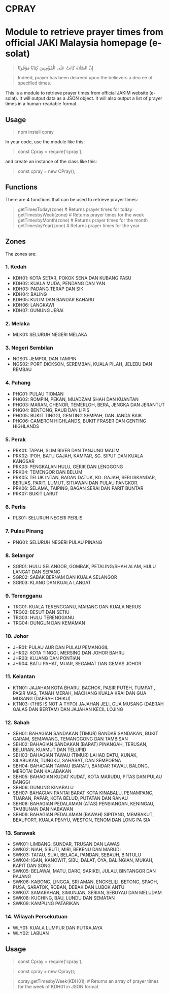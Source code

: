 # CPRAY

# Module to retrieve prayer times from official JAKI Malaysia homepage (e-solat)

> إِنَّ الصَّلَاةَ كَانَتْ عَلَى الْمُؤْمِنِينَ كِتَابًا مَوْقُوتًا

> Indeed, prayer has been decreed upon the believers a decree of specified times.

This is a module to retrieve prayer times from official JAKIM website (e-solat). It will output data as a JSON object. It will also output a list of prayer times in a human-readable format.

## **Usage**

> npm install cpray

In your code, use the module like this:

> const Cpray = require('cpray');

and create an instance of the class like this:

> const cpray = new CPray();

## **Functions**

There are 4 functions that can be used to retrieve prayer times:

> getTimesToday(zone) # Returns prayer times for today
> getTimesbyWeek(zone) # Returns prayer times for the week
> getTimesbyMonth(zone) # Returns prayer times for the month
> getTimesbyYear(zone) # Returns prayer times for the year

## **Zones**

The zones are:

### 1. Kedah

- KDH01: KOTA SETAR, POKOK SENA DAN KUBANG PASU
- KDH02: KUALA MUDA, PENDANG DAN YAN
- KDH03: PADANG TERAP DAN SIK
- KDH04: BALING
- KDH05: KULIM DAN BANDAR BAHARU
- KDH06: LANGKAWI
- KDH07: GUNUNG JERAI

### 2. Melaka

- MLK01: SELURUH NEGERI MELAKA

### 3. Negeri Sembilan

- NGS01: JEMPOL DAN TAMPIN
- NGS02: PORT DICKSON, SEREMBAN, KUALA PILAH, JELEBU DAN REMBAU

### 4. Pahang

- PHG01: PULAU TIOMAN
- PHG02: ROMPIN, PEKAN, MUADZAM SHAH DAN KUANTAN
- PHG03: MARAN, CHENOR, TEMERLOH, BERA, JENGKA DAN JERANTUT
- PHG04: BENTONG, RAUB DAN LIPIS
- PHG05: BUKIT TINGGI, GENTING SEMPAH, DAN JANDA BAIK
- PHG06: CAMERON HIGHLANDS, BUKIT FRASER DAN GENTING HIGHLANDS

### 5. Perak

- PRK01: TAPAH, SLIM RIVER DAN TANJUNG MALIM
- PRK02: IPOH, BATU GAJAH, KAMPAR, SG. SIPUT DAN KUALA KANGSAR
- PRK03: PENGKALAN HULU, GERIK DAN LENGGONG
- PRK04: TEMENGOR DAN BELUM
- PRK05: TELUK INTAN, BAGAN DATUK, KG. GAJAH, SERI ISKANDAR, BERUAS, PARIT, LUMUT, SITIAWAN DAN PULAU PANGKOR.
- PRK06: SELAMA, TAIPING, BAGAN SERAI DAN PARIT BUNTAR
- PRK07: BUKIT LARUT

### 6. Perlis

- PLS01: SELURUH NEGERI PERLIS

### 7. Pulau Pinang

- PNG01: SELURUH NEGERI PULAU PINANG

### 8. Selangor

- SGR01: HULU SELANGOR, GOMBAK, PETALING/SHAH ALAM, HULU LANGAT DAN SEPANG
- SGR02: SABAK BERNAM DAN KUALA SELANGOR
- SGR03: KLANG DAN KUALA LANGAT

### 9. Terengganu

- TRG01: KUALA TERENGGANU, MARANG DAN KUALA NERUS
- TRG02: BESUT DAN SETIU
- TRG03: HULU TERENGGANU
- TRG04: DUNGUN DAN KEMAMAN

### 10. Johor

- JHR01: PULAU AUR DAN PULAU PEMANGGIL
- JHR02: KOTA TINGGI, MERSING DAN JOHOR BAHRU
- JHR03: KLUANG DAN PONTIAN
- JHR04: BATU PAHAT, MUAR, SEGAMAT DAN GEMAS JOHOR

### 11. Kelantan

- KTN01: JAJAHAN KOTA BHARU, BACHOK, PASIR PUTEH, TUMPAT , PASIR MAS, TANAH MERAH, MACHANG KUALA KRAI DAN GUA MUSANG (DAERAH CHIKU)
- KTN03: (THIS IS NOT A TYPO) JAJAHAN JELI, GUA MUSANG (DAERAH GALAS DAN BERTAM) DAN JAJAHAN KECIL LOJING

### 12. Sabah

- SBH01: BAHAGIAN SANDAKAN (TIMUR) BANDAR SANDAKAN, BUKIT GARAM, SEMAWANG, TEMANGGONG DAN TAMBISAN
- SBH02: BAHAGIAN SANDAKAN (BARAT) PINANGAH, TERUSAN, BELURAN, KUAMUT DAN TELUPID
- SBH03: BAHAGIAN TAWAU (TIMUR) LAHAD DATU, KUNAK, SILABUKAN, TUNGKU, SAHABAT, DAN SEMPORNA
- SBH04: BAHAGIAN TAWAU (BARAT), BANDAR TAWAU, BALONG, MEROTAI DAN KALABAKAN
- SBH05: BAHAGIAN KUDAT KUDAT, KOTA MARUDU, PITAS DAN PULAU BANGGI
- SBH06: GUNUNG KINABALU
- SBH07: BAHAGIAN PANTAI BARAT KOTA KINABALU, PENAMPANG, TUARAN, PAPAR, KOTA BELUD, PUTATAN DAN RANAU
- SBH08: BAHAGIAN PEDALAMAN (ATAS) PENSIANGAN, KENINGAU, TAMBUNAN DAN NABAWAN
- SBH09: BAHAGIAN PEDALAMAN (BAWAH) SIPITANG, MEMBAKUT, BEAUFORT, KUALA PENYU, WESTON, TENOM DAN LONG PA SIA

### 13. Sarawak

- SWK01: LIMBANG, SUNDAR, TRUSAN DAN LAWAS
- SWK02: NIAH, SIBUTI, MIRI, BEKENU DAN MARUDI
- SWK03: TATAU, SUAI, BELAGA, PANDAN, SEBAUH, BINTULU
- SWK04: IGAN, KANOWIT, SIBU, DALAT, OYA, BALINGIAN, MUKAH, KAPIT DAN SONG
- SWK05: BELAWAI, MATU, DARO, SARIKEI, JULAU, BINTANGOR DAN RAJANG
- SWK06: KABONG, LINGGA, SRI AMAN, ENGKELILI, BETONG, SPAOH, PUSA, SARATOK, ROBAN, DEBAK DAN LUBOK ANTU
- SWK07: SAMARAHAN, SIMUNJAN, SERIAN, SEBUYAU DAN MELUDAM
- SWK08: KUCHING, BAU, LUNDU DAN SEMATAN
- SWK09: KAMPUNG PATARIKAN

### 14. Wilayah Persekutuan

- WLY01: KUALA LUMPUR DAN PUTRAJAYA
- WLY02: LABUAN

## **Usage**

> const Cpray = require('cpray');

> const cpray = new Cpray();

> cpray.getTimesbyWeek(KDH01); # Returns an array of prayer times for the week of KDH01 in JSON format
